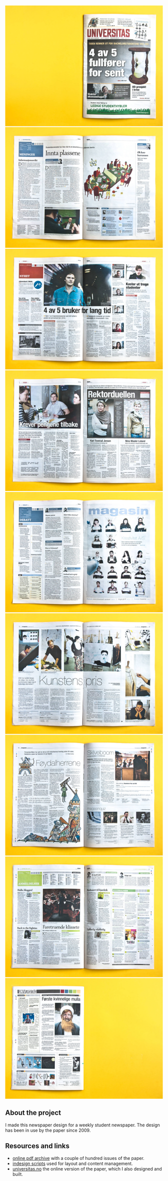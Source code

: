 <!-- vim: set ft=markdown spl=en spell :-->

![front page](universitas_01.jpg)
![page 2](universitas_02.jpg)
![news intro](universitas_03.jpg)
![news pages](universitas_04.jpg)
![debatt+magasin](universitas_06.jpg)
![magasin spread](universitas_07.jpg)
![magasin spread](universitas_08.jpg)
![reviews intro](universitas_10.jpg)
![back page](universitas_11.jpg)

## About the project

I made this newspaper design for a weekly student newspaper. The design has been
in use by the paper since 2009.

## Resources and links

- [online pdf archive][archive] with a couple of hundred issues of the paper.
- [indesign scripts][scripts] used for layout and content management.
- [universitas.no][universitas.no] the online version of the paper, which I also
  designed and built.

[archive]: http://universitas.no/pdf/
[scripts]: https://github.com/universitas/tassendesken
[source code]: https://github.com/universitas/universitas.no
[django]: https://www.djangoproject.com/
[universitas.no]: http://universitas.no/
